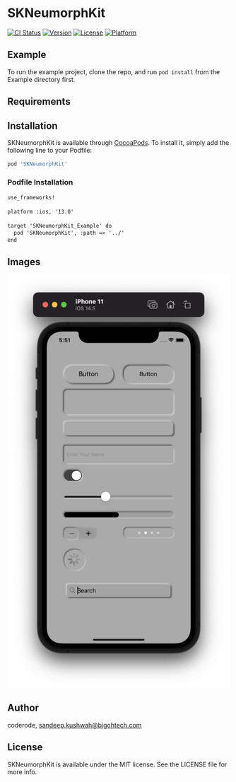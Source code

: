 # SKNeumorphKit

[![CI Status](https://img.shields.io/travis/coderode/SKNeumorphKit.svg?style=flat)](https://travis-ci.org/coderode/SKNeumorphKit)
[![Version](https://img.shields.io/cocoapods/v/SKNeumorphKit.svg?style=flat)](https://cocoapods.org/pods/SKNeumorphKit)
[![License](https://img.shields.io/cocoapods/l/SKNeumorphKit.svg?style=flat)](https://cocoapods.org/pods/SKNeumorphKit)
[![Platform](https://img.shields.io/cocoapods/p/SKNeumorphKit.svg?style=flat)](https://cocoapods.org/pods/SKNeumorphKit)

## Example

To run the example project, clone the repo, and run `pod install` from the Example directory first.

## Requirements

## Installation

SKNeumorphKit is available through [CocoaPods](https://cocoapods.org). To install
it, simply add the following line to your Podfile:

```ruby
pod 'SKNeumorphKit'
```
### Podfile Installation

```
use_frameworks!

platform :ios, '13.0'

target 'SKNeumorphKit_Example' do
  pod 'SKNeumorphKit', :path => '../'
end

```
## Images
![image1](https://github.com/Coderode/Images/blob/master/iOS/NMKit/NMKitExm.png)

## Author

coderode, sandeep.kushwah@bigohtech.com

## License

SKNeumorphKit is available under the MIT license. See the LICENSE file for more info.
